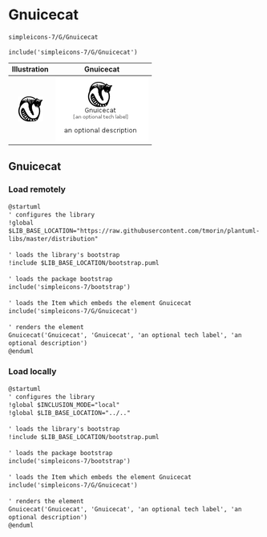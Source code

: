 # Gnuicecat


```text
simpleicons-7/G/Gnuicecat
```

```text
include('simpleicons-7/G/Gnuicecat')
```



| Illustration | Gnuicecat |
| :---: | :---: |
| ![illustration for Illustration](../../simpleicons-7/G/Gnuicecat.png) | ![illustration for Gnuicecat](../../simpleicons-7/G/Gnuicecat.Local.png) |




## Gnuicecat

### Load remotely
```plantuml
@startuml
' configures the library
!global $LIB_BASE_LOCATION="https://raw.githubusercontent.com/tmorin/plantuml-libs/master/distribution"

' loads the library's bootstrap
!include $LIB_BASE_LOCATION/bootstrap.puml

' loads the package bootstrap
include('simpleicons-7/bootstrap')

' loads the Item which embeds the element Gnuicecat
include('simpleicons-7/G/Gnuicecat')

' renders the element
Gnuicecat('Gnuicecat', 'Gnuicecat', 'an optional tech label', 'an optional description')
@enduml
```

### Load locally
```plantuml
@startuml
' configures the library
!global $INCLUSION_MODE="local"
!global $LIB_BASE_LOCATION="../.."

' loads the library's bootstrap
!include $LIB_BASE_LOCATION/bootstrap.puml

' loads the package bootstrap
include('simpleicons-7/bootstrap')

' loads the Item which embeds the element Gnuicecat
include('simpleicons-7/G/Gnuicecat')

' renders the element
Gnuicecat('Gnuicecat', 'Gnuicecat', 'an optional tech label', 'an optional description')
@enduml
```

